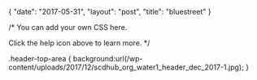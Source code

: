 {
   "date": "2017-05-31",
   "layout": "post",
   "title": "bluestreet"
}

/*
You can add your own CSS here.

Click the help icon above to learn more.
*/

.header-top-area { background:url(/wp-content/uploads/2017/12/scdhub_org_water1_header_dec_2017-1.jpg);
}